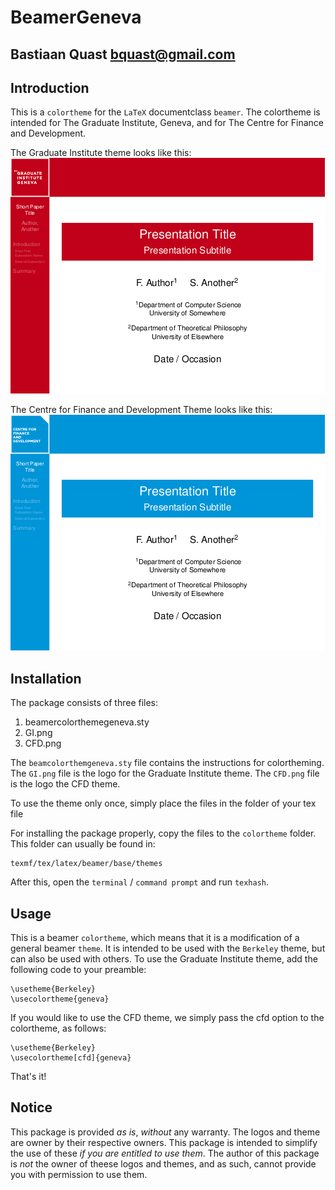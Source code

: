 BeamerGeneva
======================================================
Bastiaan Quast <bquast@gmail.com>
------------------------------------------------------

Introduction
------------------------------------------------------
This is a `colortheme` for the `LaTeX` documentclass `beamer`. The colortheme is intended for The Graduate Institute, Geneva, and for The Centre for Finance and Development. 

The Graduate Institute theme looks like this:
![The Graduate Institute Theme](exampleGI.png "The Graduate Institute Theme")

The Centre for Finance and Development Theme looks like this:
![The CFD Theme](exampleCFD.png "The CFD Theme")


Installation
------------------------------------------------------
The package consists of three files:

 1. beamercolorthemegeneva.sty
 2. GI.png
 3. CFD.png

The `beamcolorthemgeneva.sty` file contains the instructions for colortheming. The `GI.png` file is the logo for the Graduate Institute theme. The `CFD.png` file is the logo the CFD theme.

To use the theme only once, simply place the files in the folder of your tex file

For installing the package properly, copy the files to the `colortheme` folder. This folder can usually be found in:

    texmf/tex/latex/beamer/base/themes

After this, open the `terminal` / `command prompt` and run `texhash`.


Usage
------------------------------------------------------
This is a beamer `colortheme`, which means that it is a modification of a general beamer `theme`. It is intended to be used with the `Berkeley` theme, but can also be used with others. To use the Graduate Institute theme, add the following code to your preamble:

    \usetheme{Berkeley}
    \usecolortheme{geneva}


If you would like to use the CFD theme, we simply pass the cfd option to the colortheme, as follows:

    \usetheme{Berkeley}
    \usecolortheme[cfd]{geneva}

That's it!


Notice
------------------------------------------------------
This package is provided *as is*, *without* any warranty. The logos and theme are owner by their respective owners. This package is intended to simplify the use of these *if you are entitled to use them*. The author of this package is *not* the owner of theese logos and themes, and as such, cannot provide you with permission to use them.